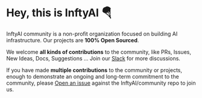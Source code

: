 # Hey, this is InftyAI 🪂

InftyAI community is a non-profit organization focused on building AI infrastructure. Our projects are **100% Open Sourced**.

We welcome **all kinds of contributions** to the community, like PRs, Issues, New Ideas, Docs, Suggestions ... 
Join our [Slack](https://inftyai.slack.com/) for more discussions.

If you have made **multiple contributions** to the community or projects, enough to demonstrate an ongoing and long-term commitment to the community, please [Open an issue](https://github.com/InftyAI/community/issues/new?assignees=&labels=kind%2Fdocumentation&projects=&template=membership.yaml&title=REQUEST%3A+New+membership+for+%3Cyour-GH-handle%3E) against the InftyAI/community repo to join us.

